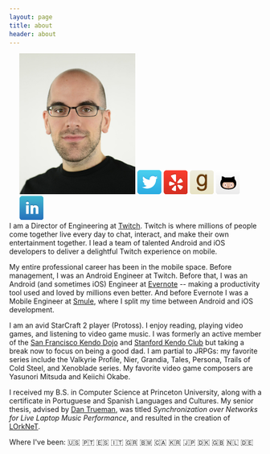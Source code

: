 ```yaml
---
layout: page
title: about 
header: about
---
```


<div style="float: right; padding-left: 20px;">
	<img src="/assets/images/mark_600x728.jpg" width="231" height="280">
	<a href="https://twitter.com/markmcerqueira"><img class="icon" src="/assets/images/webicons/webicon-twitter.png" alt="Twitter"/></a>
	<a href="http://www.yelp.com/user_details?userid=V4unpKMFq8kSHDMw2UW9rQ"><img class="icon" src="/assets/images/webicons/webicon-yelp.png" alt="Yelp"/></a>
	<a href="https://www.goodreads.com/user/show/5555727-mark-cerqueira"><img class="icon" src="/assets/images/webicons/webicon-goodreads.png" alt="GoodReads"/></a>
	<a href="https://github.com/markcerqueira"><img class="icon" src="/assets/images/webicons/webicon-github.png" alt="GitHub"/></a>
	<a href="http://www.linkedin.com/in/markcerqueira/"><img class="icon" src="/assets/images/webicons/webicon-linkedin.png" alt="LinkedIn"/></a>
</div>

I am a Director of Engineering at [Twitch][7]. 
Twitch is where millions of people come together live every day to chat, interact, and make their own entertainment together. 
I lead a team of talented Android and iOS developers to deliver a delightful Twitch experience on mobile. 

My entire professional career has been in the mobile space. 
Before management, I was an Android Engineer at Twitch.
Before that, I was an Android (and sometimes iOS) Engineer at [Evernote][6] -- making a productivity tool used and loved by millions even better. 
And before Evernote I was a Mobile Engineer at [Smule][5], where I split my time between Android and iOS development. 
<!-- I also led Smule's world-class food and culture program. -->

I am an avid StarCraft 2 player (Protoss). 
I enjoy reading, playing video games, and listening to video game music. 
I was formerly an active member of the [San Francisco Kendo Dojo][1] and [Stanford Kendo Club][2] but taking a break now to focus on being a good dad. <!-- , and currently hold the rank of Kendo 1 Kyu. -->
I am partial to JRPGs: my favorite series include the Valkyrie Profile, Nier, Grandia, Tales, Persona, Trails of Cold Steel, and Xenoblade series. 
My favorite video game composers are Yasunori Mitsuda and Keiichi Okabe.

I received my B.S. in Computer Science at Princeton University, along with a certificate in Portuguese and Spanish Languages and Cultures. 
My senior thesis, advised by [Dan Trueman][3], was titled *Synchronization over Networks for Live Laptop Music Performance*, and resulted in the creation of [LOrkNeT][4].

Where I've been: 
🇺🇸 <!-- Country of birth -->
🇵🇹 <!-- Country of parent's birth -->
🇪🇸 <!-- Unfortunately parent's birthplace is very close to Spain -->
🇮🇹 <!-- High school AP English trip in Spring 2006 -->
🇬🇷 <!-- High school AP English trip in Spring 2006 -->
🇧🇲 <!-- Princeton Marine Biology Summer 2008, family vacation in Summer 2018 -->
🇨🇦 <!-- Vyenna's wedding in 2012 -->
🇰🇷 <!-- NIME Daejong, Spring 2013 -->
🇯🇵 <!-- Evernote in Japan + 16th World Kendo Championship, Spring 2015 -->
🇩🇰 <!-- NIME 2018 in Copenhagen, Spring 2017 -->
🇬🇧 <!-- Europe Trip, Summer 2018 -->
🇳🇱 <!-- Europe Trip, Summer 2018 -->
🇩🇪 <!-- Europe Trip, Summer 2018 -->

[1]: http://sanfranciscokendo.org/
[2]: http://kendo.stanford.edu/
[3]: http://www.manyarrowsmusic.com/
[4]: http://lorknet.cs.princeton.edu/
[5]: http://www.smule.com/
[6]: http://www.evernote.com/
[7]: https://www.twitch.tv/